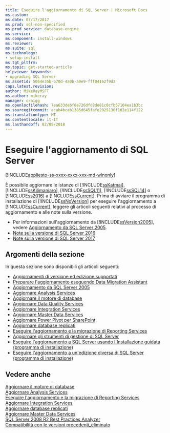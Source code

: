 ```yaml
---
title: Eseguire l'aggiornamento di SQL Server | Microsoft Docs
ms.custom: 
ms.date: 07/17/2017
ms.prod: sql-non-specified
ms.prod_service: database-engine
ms.service: 
ms.component: install-windows
ms.reviewer: 
ms.suite: sql
ms.technology:
- setup-install
ms.tgt_pltfrm: 
ms.topic: get-started-article
helpviewer_keywords:
- upgrading SQL Server
ms.assetid: 5064e35b-b70d-4a0b-a9e9-fff04162f9d2
caps.latest.revision: 
author: MikeRayMSFT
ms.author: mikeray
manager: craigg
ms.openlocfilehash: 7ea633debf8e726dfd8de81c0cfb57104ea1b3bc
ms.sourcegitcommit: acab4bcab1385d645fafe2925130f102e114f122
ms.translationtype: HT
ms.contentlocale: it-IT
ms.lasthandoff: 02/09/2018
---
```

# <a name="upgrade-sql-server"></a>Eseguire l'aggiornamento di SQL Server

[!INCLUDE[appliesto-ss-xxxx-xxxx-xxx-md-winonly](../../includes/appliesto-ss-xxxx-xxxx-xxx-md-winonly.md)]
 
 È possibile aggiornare le istanze di [!INCLUDE[ssKatmai](../../includes/sskatmai-md.md)], [!INCLUDE[ssKilimanjaro](../../includes/sskilimanjaro-md.md)], [!INCLUDE[ssSQL11](../../includes/sssql11-md.md)], [!INCLUDE[ssSQL14](../../includes/sssql14-md.md)] o [!INCLUDE[ss2016](../../includes/sssql15-md.md)] a [!INCLUDE[ssCurrent](../../includes/sscurrent-md.md)]. Prima di avviare il programma di installazione di [!INCLUDE[ssNoVersion](../../includes/ssnoversion-md.md)] per eseguire l'aggiornamento a [!INCLUDE[ssCurrent](../../includes/sscurrent-md.md)], leggere gli articoli seguenti relativi al processo di aggiornamento e alle note sulla versione.  
  
   - Per informazioni sull'aggiornamento da [!INCLUDE[ssVersion2005](../../includes/ssversion2005-md.md)], vedere [Aggiornamento da SQL Server 2005](../../database-engine/install-windows/are-you-upgrading-from-sql-server-2005.md).  
   - [Note sulla versione di SQL Server 2016](../../sql-server/sql-server-2016-release-notes.md) 
   - [Note sulla versione di SQL Server 2017](../../sql-server/sql-server-2017-release-notes.md) 
  
## <a name="in-this-section"></a>Argomenti della sezione  
In questa sezione sono disponibili gli articoli seguenti:  
  
-   [Aggiornamenti di versione ed edizione supportati](../../database-engine/install-windows/supported-version-and-edition-upgrades.md)  
-   [Preparare l'aggiornamento eseguendo Data Migration Assistant](../../database-engine/install-windows/prepare-for-upgrade-by-running-data-migration-assistant.md)  
-   [Aggiornamento da SQL Server 2005](../../database-engine/install-windows/are-you-upgrading-from-sql-server-2005.md)  
-   [Aggiornare Analysis Services](../../database-engine/install-windows/upgrade-analysis-services.md)  
-   [Aggiornare il motore di database](../../database-engine/install-windows/upgrade-database-engine.md)  
-   [Aggiornare Data Quality Services](../../database-engine/install-windows/upgrade-data-quality-services.md)  
-   [Aggiornare Integration Services](../../integration-services/install-windows/upgrade-integration-services.md)  
-   [Aggiornare Master Data Services](../../database-engine/install-windows/upgrade-master-data-services.md)  
-   [Aggiornare Power Pivot per SharePoint](../../database-engine/install-windows/upgrade-power-pivot-for-sharepoint.md)  
-   [Aggiornare database replicati](../../database-engine/install-windows/upgrade-replicated-databases.md)  
-   [Eseguire l'aggiornamento e la migrazione di Reporting Services](../../reporting-services/install-windows/upgrade-and-migrate-reporting-services.md)  
-   [Aggiornare gli strumenti di gestione di SQL Server](../../database-engine/install-windows/upgrade-sql-server-management-tools.md)  
-   [Eseguire l'aggiornamento a SQL Server usando l'Installazione guidata &#40;programma di installazione&#41;](../../database-engine/install-windows/upgrade-sql-server-using-the-installation-wizard-setup.md)  
-   [Eseguire l'aggiornamento a un'edizione diversa di SQL Server &#40;programma di installazione&#41;](../../database-engine/install-windows/upgrade-to-a-different-edition-of-sql-server-setup.md)  
  
## <a name="see-also"></a>Vedere anche  
 [Aggiornare il motore di database](../../database-engine/install-windows/upgrade-database-engine.md)   
 [Aggiornare Analysis Services](../../database-engine/install-windows/upgrade-analysis-services.md)   
 [Eseguire l'aggiornamento e la migrazione di Reporting Services](../../reporting-services/install-windows/upgrade-and-migrate-reporting-services.md)   
 [Aggiornare Integration Services](../../integration-services/install-windows/upgrade-integration-services.md)   
 [Aggiornare database replicati](../../database-engine/install-windows/upgrade-replicated-databases.md)   
 [Aggiornare Master Data Services](../../database-engine/install-windows/upgrade-master-data-services.md)   
 [SQL Server 2008 R2 Best Practices Analyzer](http://go.microsoft.com/fwlink/?LinkId=197135)   
 [Compatibilità con le versioni precedenti_eliminato](http://msdn.microsoft.com/library/15d9117e-e2fa-4985-99ea-66a117c1e9fd)  
  
  

